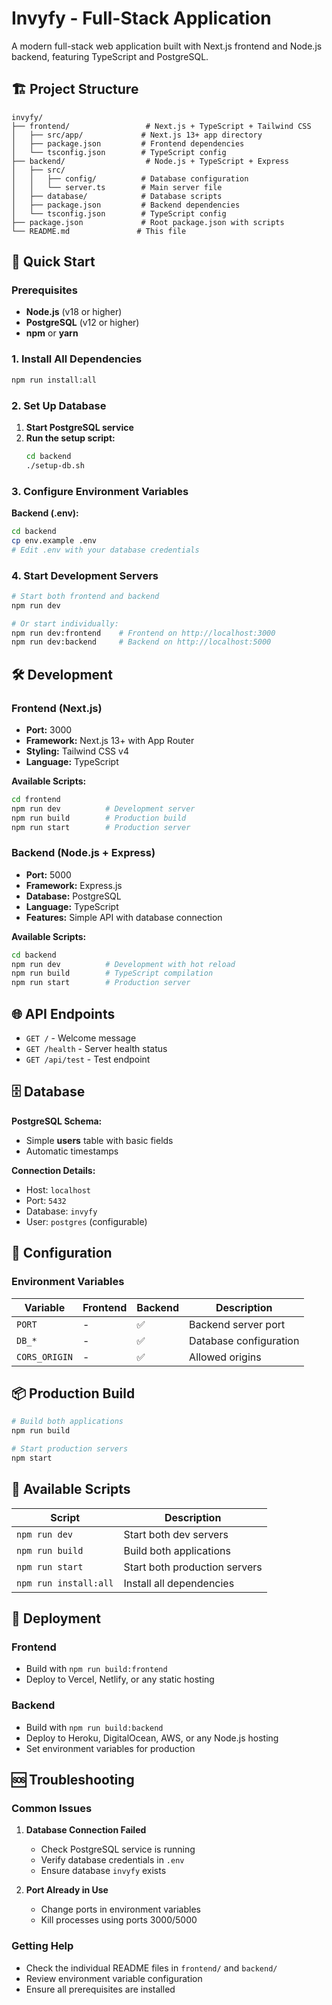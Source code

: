 # Invyfy - Full-Stack Application

A modern full-stack web application built with Next.js frontend and Node.js backend, featuring TypeScript and PostgreSQL.

## 🏗️ Project Structure

```
invyfy/
├── frontend/                 # Next.js + TypeScript + Tailwind CSS
│   ├── src/app/             # Next.js 13+ app directory
│   ├── package.json         # Frontend dependencies
│   └── tsconfig.json        # TypeScript config
├── backend/                  # Node.js + TypeScript + Express
│   ├── src/
│   │   ├── config/          # Database configuration
│   │   └── server.ts        # Main server file
│   ├── database/            # Database scripts
│   ├── package.json         # Backend dependencies
│   └── tsconfig.json        # TypeScript config
├── package.json             # Root package.json with scripts
└── README.md               # This file
```

## 🚀 Quick Start

### Prerequisites

- **Node.js** (v18 or higher)
- **PostgreSQL** (v12 or higher)
- **npm** or **yarn**

### 1. Install All Dependencies

```bash
npm run install:all
```

### 2. Set Up Database

1. **Start PostgreSQL service**
2. **Run the setup script:**
   ```bash
   cd backend
   ./setup-db.sh
   ```

### 3. Configure Environment Variables

**Backend (.env):**
```bash
cd backend
cp env.example .env
# Edit .env with your database credentials
```

### 4. Start Development Servers

```bash
# Start both frontend and backend
npm run dev

# Or start individually:
npm run dev:frontend    # Frontend on http://localhost:3000
npm run dev:backend     # Backend on http://localhost:5000
```

## 🛠️ Development

### Frontend (Next.js)

- **Port:** 3000
- **Framework:** Next.js 13+ with App Router
- **Styling:** Tailwind CSS v4
- **Language:** TypeScript

**Available Scripts:**
```bash
cd frontend
npm run dev          # Development server
npm run build        # Production build
npm run start        # Production server
```

### Backend (Node.js + Express)

- **Port:** 5000
- **Framework:** Express.js
- **Database:** PostgreSQL
- **Language:** TypeScript
- **Features:** Simple API with database connection

**Available Scripts:**
```bash
cd backend
npm run dev          # Development with hot reload
npm run build        # TypeScript compilation
npm run start        # Production server
```

## 🌐 API Endpoints

- `GET /` - Welcome message
- `GET /health` - Server health status
- `GET /api/test` - Test endpoint

## 🗄️ Database

**PostgreSQL Schema:**
- Simple **users** table with basic fields
- Automatic timestamps

**Connection Details:**
- Host: `localhost`
- Port: `5432`
- Database: `invyfy`
- User: `postgres` (configurable)

## 🔧 Configuration

### Environment Variables

| Variable | Frontend | Backend | Description |
|----------|----------|---------|-------------|
| `PORT` | - | ✅ | Backend server port |
| `DB_*` | - | ✅ | Database configuration |
| `CORS_ORIGIN` | - | ✅ | Allowed origins |

## 📦 Production Build

```bash
# Build both applications
npm run build

# Start production servers
npm start
```

## 📝 Available Scripts

| Script | Description |
|--------|-------------|
| `npm run dev` | Start both dev servers |
| `npm run build` | Build both applications |
| `npm run start` | Start both production servers |
| `npm run install:all` | Install all dependencies |

## 🚀 Deployment

### Frontend
- Build with `npm run build:frontend`
- Deploy to Vercel, Netlify, or any static hosting

### Backend
- Build with `npm run build:backend`
- Deploy to Heroku, DigitalOcean, AWS, or any Node.js hosting
- Set environment variables for production

## 🆘 Troubleshooting

### Common Issues

1. **Database Connection Failed**
   - Check PostgreSQL service is running
   - Verify database credentials in `.env`
   - Ensure database `invyfy` exists

2. **Port Already in Use**
   - Change ports in environment variables
   - Kill processes using ports 3000/5000

### Getting Help

- Check the individual README files in `frontend/` and `backend/`
- Review environment variable configuration
- Ensure all prerequisites are installed
